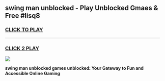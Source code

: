 
## swing man unblocked - Play Unblocked Gmaes & Free #lisq8
<h3>
<a href="https://news.freeplayer.one?title=swing_man_unblocked&ref=24F">CLICK TO PLAY</a></h3>
<hr>

<h3>
<a href="https://news.freeplayer.one?title=swing_man_unblocked&ref=24F">CLICK 2 PLAY</a>
  
</h3>

<a href="https://news.freeplayer.one?title=swing_man_unblocked&ref=24F/"><img src="https://clearcache.store/games.png"></a>


**swing man unblocked games unblocked: Your Gateway to Fun and Accessible Online Gaming**
